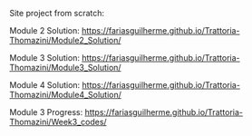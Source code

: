 Site project from scratch:

Module 2 Solution:
https://fariasguilherme.github.io/Trattoria-Thomazini/Module2_Solution/

Module 3 Solution:
https://fariasguilherme.github.io/Trattoria-Thomazini/Module3_Solution/

Module 4 Solution:
https://fariasguilherme.github.io/Trattoria-Thomazini/Module4_Solution/

Module 3 Progress:
https://fariasguilherme.github.io/Trattoria-Thomazini/Week3_codes/
